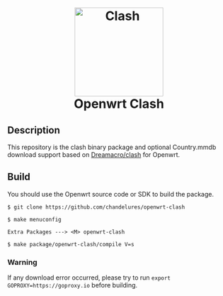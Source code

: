 <h1 align="center">
  <img src="https://github.com/Dreamacro/clash/raw/master/docs/logo.png"
   alt="Clash" width="200" align="center">
  <br>Openwrt Clash<br>
</h1>

## Description

This repository is the clash binary package and optional Country.mmdb download support based on [Dreamacro/clash](https://github.com/Dreamacro/clash) for Openwrt.

## Build

You should use the Openwrt source code or SDK to build the package.

```shell
$ git clone https://github.com/chandelures/openwrt-clash

$ make menuconfig

Extra Packages ---> <M> openwrt-clash

$ make package/openwrt-clash/compile V=s
```

### Warning

If any download error occurred, please try to run `export GOPROXY=https://goproxy.io` before building.
